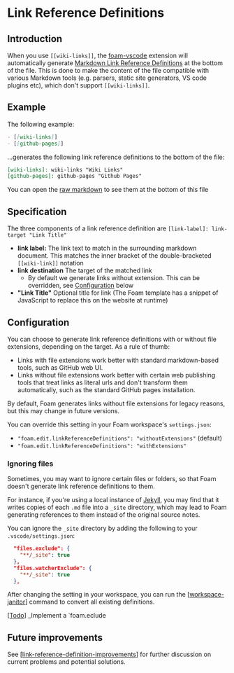 # Link Reference Definitions

## Introduction

When you use `[[wiki-links]]`, the [foam-vscode](https://github.com/foambubble/foam/tree/master/packages/foam-vscode) extension will automatically generate [Markdown Link Reference Definitions](https://spec.commonmark.org/0.29/#link-reference-definitions) at the bottom of the file. This is done to make the content of the file compatible with various Markdown tools (e.g. parsers, static site generators, VS code plugins etc), which don't support `[[wiki-links]]`.

## Example

The following example:
  ```md
  - [[wiki-links]]
  - [[github-pages]]
  ```
...generates the following link reference definitions to the bottom of the file:
  ```md
  [wiki-links]: wiki-links "Wiki Links"
  [github-pages]: github-pages "Github Pages"
  ```
You can open the [raw markdown](https://raw.githubusercontent.com/foambubble/foam/master/foam-file-format.md) to see them at the bottom of this file

## Specification

The three components of a link reference definition are `[link-label]: link-target "Link Title"`

- **link label:** The link text to match in the surrounding markdown document. This matches the inner bracket of the double-bracketed `[[wiki-link]]` notation
- **link destination** The target of the matched link
  - By default we generate links without extension. This can be overridden, see [Configuration](#configuration) below
- **"Link Title"** Optional title for link (The Foam template has a snippet of JavaScript to replace this on the website at runtime)

## Configuration

You can choose to generate link reference definitions with or without file extensions, depending on the target. As a rule of thumb:

- Links with file extensions work better with standard markdown-based tools, such as GitHub web UI.
- Links without file extensions work better with certain web publishing tools that treat links as literal urls and don't transform them automatically, such as the standard GitHub pages installation.

By default, Foam generates links without file extensions for legacy reasons, but this may change in future versions.

You can override this setting in your Foam workspace's `settings.json`:

- `"foam.edit.linkReferenceDefinitions": "withoutExtensions"` (default)
- `"foam.edit.linkReferenceDefinitions": "withExtensions"`

### Ignoring files

Sometimes, you may want to ignore certain files or folders, so that Foam doesn't generate link reference definitions to them.

For instance, if you're using a local instance of [Jekyll](https://jekyllrb.com/), you may find that it writes copies of each `.md` file into a `_site` directory, which may lead to Foam generating references to them instead of the original source notes.

You can ignore the `_site` directory by adding the following to your `.vscode/settings.json`:

```json
  "files.exclude": {
    "**/_site": true
  },
  "files.watcherExclude": {
    "**/_site": true
  },
```

After changing the setting in your workspace, you can run the [[workspace-janitor]] command to convert all existing definitions.

[[Todo]] _Implement a `foam.eclude

## Future improvements

See [[link-reference-definition-improvements]] for further discussion on current problems and potential solutions.


[//begin]: # "Autogenerated link references for markdown compatibility"
[workspace-janitor]: workspace-janitor.md "Janitor"
[Todo]: todo.md "Todo"
[link-reference-definition-improvements]: link-reference-definition-improvements.md "Link Reference Definition Improvements"
[//end]: # "Autogenerated link references"

